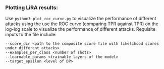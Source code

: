 ### Plotting LiRA results:

Use ```python3 plot_roc_curve.py``` to visualize the performance of different attacks using the use the ROC curve (comparing TPR against TPR) on the log-log scale to visualize the performance of different attacks.
Requisite inputs to the file include:

```
--score_dir <path to the composite score file with likelihood scores under different attacks>
--examples_per_class <number of shots>
--learnable_params <trainable layers of the model>
--target_epsilon <level of DP>
```

